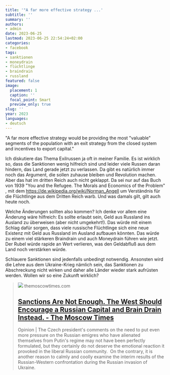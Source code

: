 ```yaml
---
title: '"A far more effective strategy ...'
subtitle: ''
summary: ''
authors:
- admin
date: 2023-06-25
lastmod: 2023-06-25 22:54:24+02:00
categories:
- facebook
tags:
- sanktionen
- moneydrain
- flüchtlinge
- braindrain
- russland
featured: false
image:
  placement: 1
  caption: ''
  focal_point: Smart
  preview_only: true
slug: ''
year: 2023
languages:
- deutsch
---
```


"A far more effective strategy would be providing the most "valuable" segments of the population with an exit strategy from the closed system and incentives to export capital."

Ich diskutiere das Thema Exilrussen ja oft in meiner Familie. Es ist wirklich so, dass die Sanktionen wenig hilfreich sind und leider viele Russen daran hindern, das Land gerade jetzt zu verlassen. Da gibt es natürlich immer noch das Argument, die sollen zuhause bleiben und Revolution machen. Aber das hat im dritten Reich auch nicht geklappt. Da sei nur auf das Buch von 1939 "You and the Refugee. The Morals and Economics of the Problem" , mit dem https://de.wikipedia.org/wiki/Norman_Angell um Verständnis für die Flüchtlinge aus dem Dritten Reich warb. Und was damals gilt, gilt auch heute noch. 

Welche Änderungen sollten also kommen? Ich denke vor allem eine Änderung wäre hilfreich: Es sollte erlaubt sein, Geld aus Russland ins Ausland zu überweisen (aber nicht umgekehrt!). Das würde mit einem Schlag dafür sorgen, dass viele russische Flüchtlinge sich eine neue Existenz mit Geld aus Russland im Ausland aufbauen könnten. Das würde zu einem viel stärkeren Braindrain und auch Moneydrain führen wie jetzt. Der Rubel würde rapide an Wert verlieren, was den Geldabfluß aus dem Land noch verstärken würde. 

Schlauere Sanktionen sind jedenfalls unbedingt notwendig. Ansonsten wird die Lehre aus dem Ukraine-Krieg nämlich sein, das Sanktionen zu Abschreckung nicht wirken und daher alle Länder wieder stark aufrüsten werden. Wollen wir so eine Zukunft wirklich?
> [![](https://static.themoscowtimes.com/image/og/e8/81599__e8ffddd620808f7dc21eaffe35c77bcc.jpg)](https://www.themoscowtimes.com/2023/06/22/sanctions-are-not-enough-the-west-should-encourage-a-russian-capital-and-brain-drain-instead-a81599)
> themoscowtimes.com
> ## [Sanctions Are Not Enough. The West Should Encourage a Russian Capital and Brain Drain Instead. - The Moscow Times](https://www.themoscowtimes.com/2023/06/22/sanctions-are-not-enough-the-west-should-encourage-a-russian-capital-and-brain-drain-instead-a81599)
>
>Opinion | The Czech president's comments on the need to put even more pressure on the Russian emigres who have alienated themselves from Putin's regime may not have been perfectly formulated, but they certainly do not deserve the emotional reaction it provoked in the liberal Russian community.  On the contrary, it is another reason to calmly and coolly examine the interim results of the Russian-Western confrontation during the Russian invasion of Ukraine.